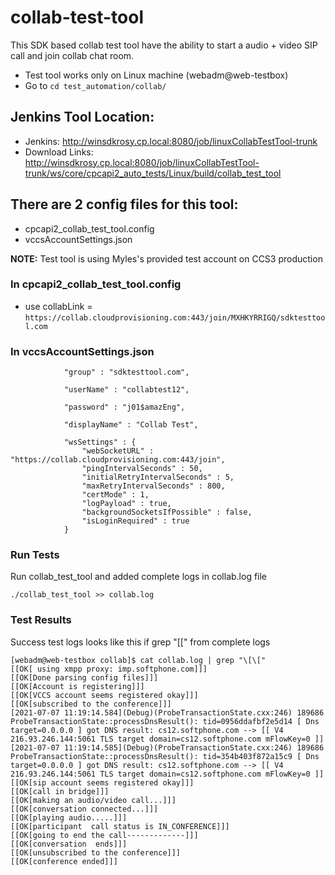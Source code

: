 # collab-test-tool
This SDK based collab test tool have the ability to start a audio + video SIP call and join collab chat room. 
  - Test tool works only on Linux machine (webadm@web-testbox)
  - Go to `cd test_automation/collab/`

## Jenkins Tool Location:
- Jenkins: http://winsdkrosy.cp.local:8080/job/linuxCollabTestTool-trunk
- Download Links: http://winsdkrosy.cp.local:8080/job/linuxCollabTestTool-trunk/ws/core/cpcapi2_auto_tests/Linux/build/collab_test_tool

## There are 2 config files for this tool:
 - cpcapi2_collab_test_tool.config
 - vccsAccountSettings.json


 **NOTE:**
 Test tool is using Myles's provided test account on CCS3 production </b>

### In cpcapi2_collab_test_tool.config
- use collabLink = `https://collab.cloudprovisioning.com:443/join/MXHKYRRIGQ/sdktesttool.com`

### In vccsAccountSettings.json
                "group" : "sdktesttool.com",

                "userName" : "collabtest12",

                "password" : "j01$amazEng",

                "displayName" : "Collab Test",

                "wsSettings" : {
                    "webSocketURL" : "https://collab.cloudprovisioning.com:443/join",
                    "pingIntervalSeconds" : 50,
                    "initialRetryIntervalSeconds" : 5,
                    "maxRetryIntervalSeconds" : 800,
                    "certMode" : 1,
                    "logPayload" : true,
                    "backgroundSocketsIfPossible" : false,
                    "isLoginRequired" : true
                }

### Run Tests

Run collab_test_tool and added complete logs in collab.log file

``` ./collab_test_tool >> collab.log ```
### Test Results

Success test logs looks like this if grep "\[\[" from complete logs

```
[webadm@web-testbox collab]$ cat collab.log | grep "\[\["
[[OK[ using xmpp proxy: imp.softphone.com]]]
[[OK[Done parsing config files]]]
[[OK[Account is registering]]]
[[OK[VCCS account seems registered okay]]]
[[OK[subscribed to the conference]]]
[2021-07-07 11:19:14.584](Debug)(ProbeTransactionState.cxx:246) 189686 ProbeTransactionState::processDnsResult(): tid=0956ddafbf2e5d14 [ Dns target=0.0.0.0 ] got DNS result: cs12.softphone.com --> [[ V4 216.93.246.144:5061 TLS target domain=cs12.softphone.com mFlowKey=0 ]]
[2021-07-07 11:19:14.585](Debug)(ProbeTransactionState.cxx:246) 189686 ProbeTransactionState::processDnsResult(): tid=354b403f872a15c9 [ Dns target=0.0.0.0 ] got DNS result: cs12.softphone.com --> [[ V4 216.93.246.144:5061 TLS target domain=cs12.softphone.com mFlowKey=0 ]]
[[OK[sip account seems registered okay]]]
[[OK[call in bridge]]]
[[OK[making an audio/video call...]]]
[[OK[conversation connected...]]]
[[OK[playing audio.....]]]
[[OK[participant  call status is IN_CONFERENCE]]]
[[OK[going to end the call-------------]]]
[[OK[conversation  ends]]]
[[OK[unsubscribed to the conference]]]
[[OK[conference ended]]]
```


